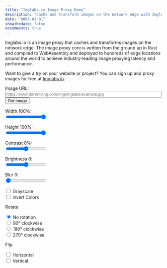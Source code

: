 ```yaml
---
title: "Imglabs.io Image Proxy Demo"
description: "Cache and transform images on the network edge with Imglabs.io"
date: "0003-01-01"
showthedate: false
nocomments: true
---
```


Imglabs.io is an image proxy that caches and transforms images on the network
edge. The image proxy core is written from the ground up in Rust and compiled
to WebAssembly and deployed to hundreds of edge locations around the world
to achieve industry-leading image proxying latency and performance.

Want to give a try on your website or project? You can sign up and proxy images for free
at [Imglabs.io](https://www.imglabs.io/signup).

<label>Image URL: <input type="url" id="url" style="width: 100%" placeholder="https://www.darenliang.com/img/imglabs/example.jpg"></label>
<br><button onclick="getImage()">Get Image</button>

<div id="img"></div>

<label>Width <output id="widthl">
100</output>%: <br><input id="width" type="range" min="1" max="100" value="100" oninput="document.getElementById('widthl').value = this.value"></label>

<label>Height <output id="heightl">
100</output>%: <br><input id="height" type="range" min="1" max="100" value="100" oninput="document.getElementById('heightl').value = this.value"></label>

<label>Contrast <output id="constrastl">
0</output>%: <br><input id="contrast" type="range" min="-100" max="100" value="0" oninput="document.getElementById('constrastl').value = this.value"></label>

<label>Brightness <output id="brightnessl">
0</output>: <br><input id="brightness" type="range" min="-100" max="100" value="0" oninput="document.getElementById('brightnessl').value = this.value"></label>

<label>Blur <output id="blurl">
0</output>: <br><input id="blur" type="range" min="0" max="100" value="0" oninput="document.getElementById('blurl').value = this.value"></label>

<input type="checkbox" id="grayscale" name="grayscale" value="1">
<label for="grayscale">Grayscale</label><br>
<input type="checkbox" id="invert" name="invert" value="1">
<label for="invert">Invert Colors</label>

Rotate

<input type="radio" id="r0" name="rotate" value="0" checked>
<label for="r0">No rotation</label><br>
<input type="radio" id="r90" name="rotate" value="90">
<label for="r90">90° clockwise</label><br>
<input type="radio" id="r180" name="rotate" value="180">
<label for="r180">180° clockwise</label><br>
<input type="radio" id="r270" name="rotate" value="270">
<label for="r270">270° clockwise</label>

Flip

<input type="checkbox" id="fliph" name="fliph" value="h">
<label for="fliph">Horizontal</label><br>
<input type="checkbox" id="flipv" name="flipv" value="v">
<label for="flipv">Vertical</label>

<script>
function getImage(){
    const url = encodeURIComponent(document.getElementById("url").value || "https://www.darenliang.com/img/imglabs/example.jpg");

    const width = document.getElementById("width").value;
    const height = document.getElementById("height").value;

    const contrast = document.getElementById("contrast").value;
    const brightness = document.getElementById("brightness").value;
    const blur = document.getElementById("blur").value;

    const grayscale = document.getElementById("grayscale").checked;
    const invert = document.getElementById("invert").checked;

    const r90 = document.getElementById("r90").checked;
    const r180 = document.getElementById("r180").checked;
    const r270 = document.getElementById("r270").checked;

    const fliph = document.getElementById("fliph").checked;
    const flipv = document.getElementById("flipv").checked;

    let options = "";

    if (width !== "100" || height !== "100") {
        options += `&resize=e,near,${width}%,${height}%`;
    }

    if (contrast !== "0") {
        options += `&contrast=${contrast}`;
    }

    if (brightness !== "0") {
        options += `&brighten=${brightness}`;
    }

    if (blur !== "0") {
        options += `&blur=${blur}`;
    }

    if (grayscale) {
        options += `&grayscale`;
    }

    if (invert) {
        options += `&invert`;
    }

    if (r90) {
        options += `&rotate=90`;
    }

    if (r180) {
        options += `&rotate=180`;
    }

    if (r270) {
        options += `&rotate=270`;
    }

    if (fliph) {
        options += `&flip=h`;
    }

    if (flipv) {
        options += `&flip=v`;
    }

    document.getElementById("img").innerHTML = `<img src="https://imglabs.io/?id=750511df-1a3f-43e3-b126-eedf392813b7&url=${url}${options}" />`;
}
</script>
